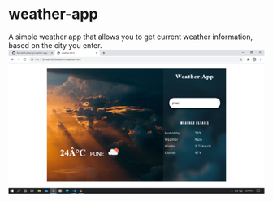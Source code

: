 # weather-app
A simple weather app that allows you to get current weather information, based on the city you enter.
![](screenshots/weather.png)
